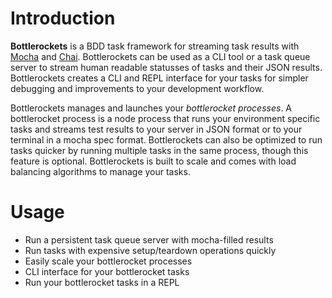 # Introduction

**Bottlerockets** is a BDD task framework for streaming task results with [Mocha](https://mochajs.org/) and [Chai](http://chaijs.com/). Bottlerockets can be used as a CLI tool or a task queue server to stream human readable statusses of tasks and their JSON results. Bottlerockets creates a CLI and REPL interface for your tasks for simpler debugging and improvements to your development workflow.

Bottlerockets manages and launches your *bottlerocket processes*. A bottlerocket process is a node process that runs your environment specific tasks and streams test results to your server in JSON format or to your terminal in a mocha spec format. Bottlerockets can also be optimized to run tasks quicker by running multiple tasks in the same process, though this feature is optional. Bottlerockets is built to scale and comes with load balancing algorithms to manage your tasks.

# Usage

- Run a persistent task queue server with mocha-filled results
- Run tasks with expensive setup/teardown operations quickly
- Easily scale your bottlerocket processes
- CLI interface for your bottlerocket tasks
- Run your bottlerocket tasks in a REPL

